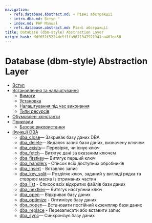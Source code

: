 ```yaml
---
navigation:
  - refs.database.abstract.md: « Рівні абстракції
  - intro.dba.md: Вступ "
  - index.md: PHP Manual
  - refs.database.abstract.md: Рівні абстракції
title: Database (dbm-style) Abstraction Layer
origin_hash: ddf652f5224dc9f1fa9671347921941ca401ea50
---
```

# Database (dbm-style) Abstraction Layer

-   [Вступ](intro.dba.md)
-   [Встановлення та налаштування](dba.setup.md)
    -   [Вимоги](dba.requirements.md)
    -   [Установка](dba.installation.md)
    -   [Налаштування під час виконання](dba.configuration.md)
    -   [Типи ресурсів](dba.resources.md)
-   [Обумовлені константи](dba.constants.md)
-   [Приклади](dba.examples.md)
    -   [Базове використання](dba.example.md)
-   [Функції DBA](ref.dba.md)
    -   [dba\_close](function.dba-close.md)— Закриває базу даних DBA
    -   [dba\_delete](function.dba-delete.md)— Видаляє запис бази даних, визначену ключем
    -   [dba\_exists](function.dba-exists.md)— Перевіряє, чи існує ключ
    -   [dba\_fetch](function.dba-fetch.md)— Витягує дані за вказаним ключем
    -   [dba\_firstkey](function.dba-firstkey.md)— Витягує перший ключ
    -   [dba\_handlers](function.dba-handlers.md) \- Список всіх доступних обробників
    -   [dba\_insert](function.dba-insert.md) \- Вставляє запис
    -   [dba\_key\_split](function.dba-key-split.md)— Розділяє ключ, заданий у вигляді рядка та створює масив із отриманих частин
    -   [dba\_list](function.dba-list.md) \- Список всіх відкритих файлів бази даних
    -   [dba\_nextkey](function.dba-nextkey.md)— Витягує наступний ключ
    -   [dba\_open](function.dba-open.md)— Відкриває базу даних
    -   [dba\_optimize](function.dba-optimize.md) \- Оптимізує базу даних
    -   [dba\_popen](function.dba-popen.md)— Встановити постійний екземпляр бази даних
    -   [dba\_replace](function.dba-replace.md) \- Перезаписати або вставити запис
    -   [dba\_sync](function.dba-sync.md)— Синхронізує базу даних
